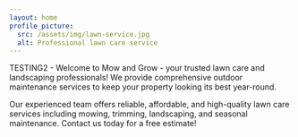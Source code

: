 ```yaml
---
layout: home
profile_picture:
  src: /assets/img/lawn-service.jpg
  alt: Professional lawn care service
---
```


<p>
TESTING2 - Welcome to Mow and Grow - your trusted lawn care and landscaping professionals! We provide comprehensive outdoor maintenance services to keep your property looking its best year-round.
</p>

<p>
Our experienced team offers reliable, affordable, and high-quality lawn care services including mowing, trimming, landscaping, and seasonal maintenance. Contact us today for a free estimate!
</p>
